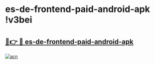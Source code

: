 # es-de-frontend-paid-android-apk !v3bei

# <h2><a href="https://c2uqx9.esa.edu.pl?title=es-de-frontend-paid-android-apk&ref=v3bei">🔗👉 🔴 es-de-frontend-paid-android-apk</a></h2>

[![acn](https://github.com/user-attachments/assets/0f9c940e-d8b0-45ae-aac7-cd30a18b3e1c)](https://c2uqx9.esa.edu.pl?title=es-de-frontend-paid-android-apk&ref=v3bei)


